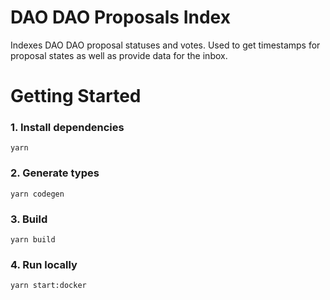 # DAO DAO Proposals Index

Indexes DAO DAO proposal statuses and votes. Used to get timestamps for proposal
states as well as provide data for the inbox.

# Getting Started

### 1. Install dependencies

```shell
yarn
```

### 2. Generate types

```shell
yarn codegen
```

### 3. Build

```shell
yarn build
```

### 4. Run locally

```shell
yarn start:docker
```
